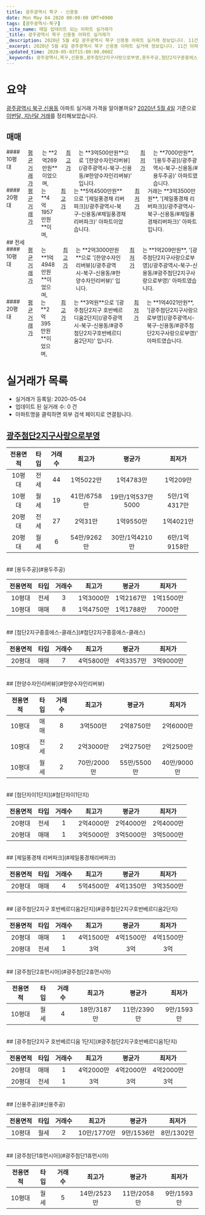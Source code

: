 ```yaml
---
title: 광주광역시 북구 - 신용동
date: Mon May 04 2020 00:00:00 GMT+0900
tags: [광주광역시-북구]
_site_name: 매일 업데이트 되는 아파트 실거래가
_title: 광주광역시 북구 신용동 아파트 실거래가
_description: 2020년 5월 4일 광주광역시 북구 신용동 아파트 실거래 정보입니다. 11건 아파트 정보가 있습니다.
_excerpt: 2020년 5월 4일 광주광역시 북구 신용동 아파트 실거래 정보입니다. 11건 아파트 정보가 있습니다.
_updated_time: 2020-05-03T15:00:00.000Z
_keywords: 광주광역시,북구,신용동,광주첨단2지구사랑으로부영,용두주공,첨단2지구중흥에스-클래스,한양수자인리버뷰,첨단자이1단지,제일풍경채 리버파크,광주첨단2지구 호반베르디움2단지,광주첨단2휴먼시아,광주첨단2지구 호반베르디움 1단지,신용주공,광주첨단1휴먼시아
---
```





# 요약
<ins>광주광역시 북구 신용동</ins> 아파트 실거래 가격을 알아볼까요? <ins>2020년 5월 4일</ins> 기준으로 <ins>이번달, 지난달 거래</ins>를 정리해보았습니다.

## 매매
<div class="container">
<div class="six columns" markdown="1">
#### 10평대
<ins>평균 거래가</ins>는 **2억269만원**이었으며, <ins>최고가</ins>는 **3억500만원**으로 '[한양수자인리버뷰](/광주광역시-북구-신용동/#한양수자인리버뷰)' 입니다. <ins>최저가</ins>는 **7000만원**, '[용두주공](/광주광역시-북구-신용동/#용두주공)' 아파트였습니다.
</div>
<div class="six columns" markdown="1">
#### 20평대
<ins>평균 거래가</ins>는 **4억1957만원**이며, <ins>최고가</ins>는 **5억4500만원**으로 '[제일풍경채 리버파크](/광주광역시-북구-신용동/#제일풍경채리버파크)' 아파트이었습니다. <ins>최저가</ins> 거래는 **3억3500만원**, '[제일풍경채 리버파크](/광주광역시-북구-신용동/#제일풍경채리버파크)' 아파트입니다.
</div>
</div>
## 전세
<div class="container">
<div class="six columns" markdown="1">
#### 10평대
<ins>평균 거래가</ins>는 **1억4948만원**이었으며, <ins>최고가</ins>는 **2억3000만원**으로 '[한양수자인리버뷰](/광주광역시-북구-신용동/#한양수자인리버뷰)' 입니다. <ins>최저가</ins>는 **1억209만원**, '[광주첨단2지구사랑으로부영](/광주광역시-북구-신용동/#광주첨단2지구사랑으로부영)' 아파트였습니다.
</div>
<div class="six columns" markdown="1">
#### 20평대
<ins>평균 거래가</ins>는 **2억395만원**이었으며, <ins>최고가</ins>는 **3억원**으로 '[광주첨단2지구 호반베르디움2단지](/광주광역시-북구-신용동/#광주첨단2지구호반베르디움2단지)' 입니다. <ins>최저가</ins>는 **1억4021만원**, '[광주첨단2지구사랑으로부영](/광주광역시-북구-신용동/#광주첨단2지구사랑으로부영)' 아파트였습니다.
</div>
</div>



# 실거래가 목록
- 실거래가 등록일: 2020-05-04
- 업데이트 된 실거래 수: 0 건
- 아파트명을 클릭하면 외부 검색 페이지로 연결됩니다.

## [광주첨단2지구사랑으로부영](#광주첨단2지구사랑으로부영)

|전용면적|타입|거래수|최고가|평균가|최저가|
|:---:|:---:|:---:|:---:|:---:|:---:|
|10평대|<span class="deal-type-2">전세</span>|44|1억5022만|1억4783만|1억209만|
|10평대|<span class="deal-type-3">월세</span>|19|41만/6758만|19만/1억537만5000|5만/1억4317만|
|20평대|<span class="deal-type-2">전세</span>|27|2억31만|1억9550만|1억4021만|
|20평대|<span class="deal-type-3">월세</span>|6|54만/9262만|30만/1억4210만|6만/1억9158만|

<br/>
## [용두주공](#용두주공)

|전용면적|타입|거래수|최고가|평균가|최저가|
|:---:|:---:|:---:|:---:|:---:|:---:|
|10평대|<span class="deal-type-2">전세</span>|3|1억3000만|1억2167만|1억1500만|
|10평대|<span class="deal-type-1">매매</span>|8|1억4750만|1억1788만|7000만|

<br/>
## [첨단2지구중흥에스-클래스](#첨단2지구중흥에스-클래스)

|전용면적|타입|거래수|최고가|평균가|최저가|
|:---:|:---:|:---:|:---:|:---:|:---:|
|20평대|<span class="deal-type-1">매매</span>|7|4억5800만|4억3357만|3억9000만|

<br/>
## [한양수자인리버뷰](#한양수자인리버뷰)

|전용면적|타입|거래수|최고가|평균가|최저가|
|:---:|:---:|:---:|:---:|:---:|:---:|
|10평대|<span class="deal-type-1">매매</span>|8|3억500만|2억8750만|2억6000만|
|10평대|<span class="deal-type-2">전세</span>|2|2억3000만|2억2750만|2억2500만|
|10평대|<span class="deal-type-3">월세</span>|2|70만/2000만|55만/5500만|40만/9000만|

<br/>
## [첨단자이1단지](#첨단자이1단지)

|전용면적|타입|거래수|최고가|평균가|최저가|
|:---:|:---:|:---:|:---:|:---:|:---:|
|20평대|<span class="deal-type-2">전세</span>|1|2억4000만|2억4000만|2억4000만|
|20평대|<span class="deal-type-1">매매</span>|1|3억5000만|3억5000만|3억5000만|

<br/>
## [제일풍경채 리버파크](#제일풍경채리버파크)

|전용면적|타입|거래수|최고가|평균가|최저가|
|:---:|:---:|:---:|:---:|:---:|:---:|
|20평대|<span class="deal-type-1">매매</span>|4|5억4500만|4억1350만|3억3500만|

<br/>
## [광주첨단2지구 호반베르디움2단지](#광주첨단2지구호반베르디움2단지)

|전용면적|타입|거래수|최고가|평균가|최저가|
|:---:|:---:|:---:|:---:|:---:|:---:|
|20평대|<span class="deal-type-1">매매</span>|1|4억1500만|4억1500만|4억1500만|
|20평대|<span class="deal-type-2">전세</span>|1|3억|3억|3억|

<br/>
## [광주첨단2휴먼시아](#광주첨단2휴먼시아)

|전용면적|타입|거래수|최고가|평균가|최저가|
|:---:|:---:|:---:|:---:|:---:|:---:|
|10평대|<span class="deal-type-3">월세</span>|4|18만/3187만|11만/2390만|9만/1593만|

<br/>
## [광주첨단2지구 호반베르디움 1단지](#광주첨단2지구호반베르디움1단지)

|전용면적|타입|거래수|최고가|평균가|최저가|
|:---:|:---:|:---:|:---:|:---:|:---:|
|20평대|<span class="deal-type-1">매매</span>|1|4억2000만|4억2000만|4억2000만|
|20평대|<span class="deal-type-2">전세</span>|1|3억|3억|3억|

<br/>
## [신용주공](#신용주공)

|전용면적|타입|거래수|최고가|평균가|최저가|
|:---:|:---:|:---:|:---:|:---:|:---:|
|10평대|<span class="deal-type-3">월세</span>|2|10만/1770만|9만/1536만|8만/1302만|

<br/>
## [광주첨단1휴먼시아](#광주첨단1휴먼시아)

|전용면적|타입|거래수|최고가|평균가|최저가|
|:---:|:---:|:---:|:---:|:---:|:---:|
|10평대|<span class="deal-type-3">월세</span>|5|14만/2523만|11만/2058만|9만/1593만|

<br/>



